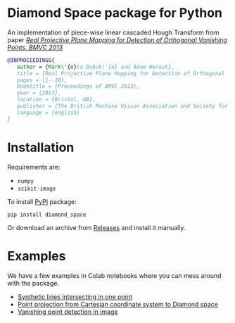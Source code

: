 # Diamond Space package for Python

An implementation of piece-wise linear cascaded Hough Transform from paper [_Real Projective Plane Mapping for Detection of Orthogonal Vanishing Points, BMVC 2013_](http://www.fit.vutbr.cz/research/groups/graph/pclines/pub_page.php?id=2013-BMVC-VanPoints)


```bibtex
@INPROCEEDINGS{
   author = {Mark\'{e}ta Dubsk\'{a} and Adam Herout},
   title = {Real Projective Plane Mapping for Detection of Orthogonal	Vanishing Points},
   pages = {1--10},
   booktitle = {Proceedings of BMVC 2013},
   year = {2013},
   location = {Bristol, GB},
   publisher = {The British Machine Vision Association and Society for Pattern Recognition},   
   language = {english}
}
```

# Installation

Requirements are:
* `numpy`
* `scikit-image`

To install [PyPI](https://pypi.org/project/diamond-space/) package:
```
pip install diamond_space
```

Or download an archive from [Releases](https://github.com/MarketaJu/diamond_space/releases) and install it manually.

# Examples

We have a few examples in Colab notebooks where you can mess around with the package.

* [Synthetic lines intersecting in one point](https://colab.research.google.com/drive/17QerSgbe3mG30Ge18skzo8RNYPv24FbQ?usp=sharing)
* [Point projection from Cartesian coordinate system to Diamond space](https://colab.research.google.com/drive/1pN8ro2GGB13zqvGDDAz_g7Sey0Kvh8Ih?usp=sharing)
* [Vanishing point detection in image](https://colab.research.google.com/drive/1mtMktfw72-bzQlHUff7q2SWFcMbRokb8?usp=sharing) 
